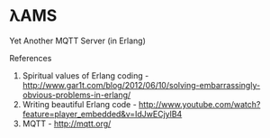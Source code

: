 λAMS
====

Yet Another MQTT Server (in Erlang)

References

1. Spiritual values of Erlang coding - http://www.gar1t.com/blog/2012/06/10/solving-embarrassingly-obvious-problems-in-erlang/ 
2. Writing beautiful Erlang code - http://www.youtube.com/watch?feature=player_embedded&v=IdJwECjylB4
3. MQTT  - http://mqtt.org/
